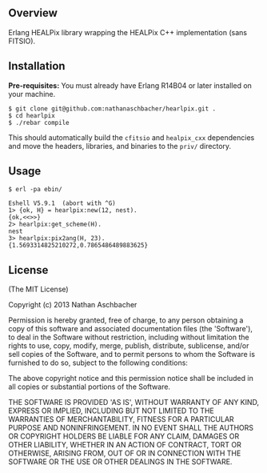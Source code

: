 ## Overview

Erlang HEALPix library wrapping the HEALPix C++ implementation (sans FITSIO).


## Installation

**Pre-requisites:** You must already have Erlang R14B04 or later installed on your machine.

	$ git clone git@github.com:nathanaschbacher/hearlpix.git .
	$ cd hearlpix
	$ ./rebar compile
	
This should automatically build the `cfitsio` and `healpix_cxx` dependencies and move the headers, libraries, and binaries to the `priv/` directory.

## Usage

    $ erl -pa ebin/
    
    Eshell V5.9.1  (abort with ^G)
    1> {ok, H} = hearlpix:new(12, nest).
    {ok,<<>>}
    2> hearlpix:get_scheme(H).
    nest
    3> hearlpix:pix2ang(H, 23).
    {1.5693314825210272,0.7865486489883625}


## License

(The MIT License)

Copyright (c) 2013 Nathan Aschbacher

Permission is hereby granted, free of charge, to any person obtaining
a copy of this software and associated documentation files (the
'Software'), to deal in the Software without restriction, including
without limitation the rights to use, copy, modify, merge, publish,
distribute, sublicense, and/or sell copies of the Software, and to
permit persons to whom the Software is furnished to do so, subject to
the following conditions:

The above copyright notice and this permission notice shall be
included in all copies or substantial portions of the Software.

THE SOFTWARE IS PROVIDED 'AS IS', WITHOUT WARRANTY OF ANY KIND,
EXPRESS OR IMPLIED, INCLUDING BUT NOT LIMITED TO THE WARRANTIES OF
MERCHANTABILITY, FITNESS FOR A PARTICULAR PURPOSE AND NONINFRINGEMENT.
IN NO EVENT SHALL THE AUTHORS OR COPYRIGHT HOLDERS BE LIABLE FOR ANY
CLAIM, DAMAGES OR OTHER LIABILITY, WHETHER IN AN ACTION OF CONTRACT,
TORT OR OTHERWISE, ARISING FROM, OUT OF OR IN CONNECTION WITH THE
SOFTWARE OR THE USE OR OTHER DEALINGS IN THE SOFTWARE.